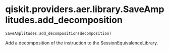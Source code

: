 # qiskit.providers.aer.library.SaveAmplitudes.add\_decomposition

`SaveAmplitudes.add_decomposition(decomposition)`

Add a decomposition of the instruction to the SessionEquivalenceLibrary.
